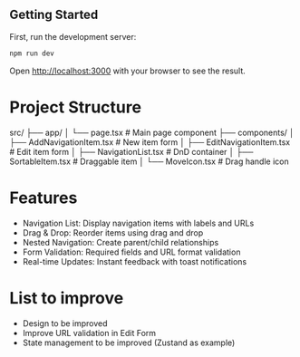 ## Getting Started

First, run the development server:

```bash
npm run dev
```

Open [http://localhost:3000](http://localhost:3000) with your browser to see the result.

# Project Structure
src/
├── app/
│   └── page.tsx           # Main page component
├── components/
│   ├── AddNavigationItem.tsx    # New item form
│   ├── EditNavigationItem.tsx   # Edit item form
│   ├── NavigationList.tsx       # DnD container
│   ├── SortableItem.tsx        # Draggable item
│   └── MoveIcon.tsx            # Drag handle icon

# Features

- Navigation List: Display navigation items with labels and URLs
- Drag & Drop: Reorder items using drag and drop
- Nested Navigation: Create parent/child relationships
- Form Validation: Required fields and URL format validation
- Real-time Updates: Instant feedback with toast notifications

# List to improve

- Design to be improved
- Improve URL validation in Edit Form
- State management to be improved (Zustand as example)